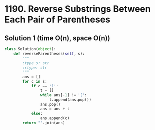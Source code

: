 # 1190. Reverse Substrings Between Each Pair of Parentheses

## Solution 1 (time O(n), space O(n))

```python
class Solution(object):
    def reverseParentheses(self, s):
        """
        :type s: str
        :rtype: str
        """
        ans = []
        for c in s:
            if c == ')':
                t = []
                while ans[-1] != '(':
                    t.append(ans.pop())
                ans.pop()
                ans = ans + t
            else:
                ans.append(c)
        return "".join(ans)
```

